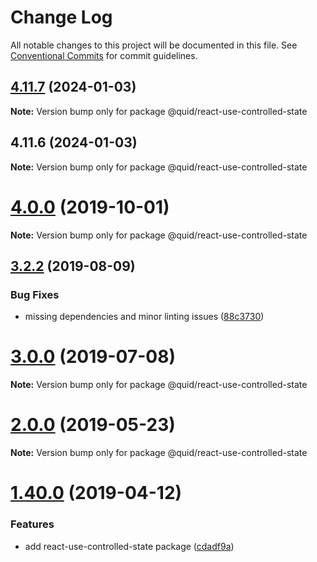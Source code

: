 # Change Log

All notable changes to this project will be documented in this file.
See [Conventional Commits](https://conventionalcommits.org) for commit guidelines.

## [4.11.7](https://github.com/quid/refraction/tree/master/packages/react-use-controlled-state/compare/v4.11.5...v4.11.7) (2024-01-03)

**Note:** Version bump only for package @quid/react-use-controlled-state





## 4.11.6 (2024-01-03)

**Note:** Version bump only for package @quid/react-use-controlled-state





# [4.0.0](https://github.com/quid/refraction/tree/master/packages/react-use-controlled-state/compare/v3.3.5...v4.0.0) (2019-10-01)

**Note:** Version bump only for package @quid/react-use-controlled-state





## [3.2.2](https://github.com/quid/refraction/tree/master/packages/react-use-controlled-state/compare/v3.2.1...v3.2.2) (2019-08-09)


### Bug Fixes

* missing dependencies and minor linting issues ([88c3730](https://github.com/quid/refraction/tree/master/packages/react-use-controlled-state/commit/88c3730))





# [3.0.0](https://github.com/quid/refraction/tree/master/packages/react-use-controlled-state/compare/v2.5.0...v3.0.0) (2019-07-08)

**Note:** Version bump only for package @quid/react-use-controlled-state





# [2.0.0](https://github.com/quid/refraction/tree/master/packages/react-use-controlled-state/compare/v1.40.1...v2.0.0) (2019-05-23)

**Note:** Version bump only for package @quid/react-use-controlled-state





# [1.40.0](https://github.com/quid/refraction/tree/master/packages/react-use-controlled-state/compare/v1.39.3...v1.40.0) (2019-04-12)


### Features

* add react-use-controlled-state package ([cdadf9a](https://github.com/quid/refraction/tree/master/packages/react-use-controlled-state/commit/cdadf9a))
